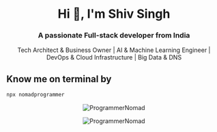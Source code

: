 <h1 align="center">Hi 👋, I'm Shiv Singh</h1>
<h3 align="center">A passionate Full-stack developer from India</h3>
<p align="center">Tech Architect & Business Owner | AI & Machine Learning Engineer | DevOps & Cloud Infrastructure | Big Data & DNS</p>

## Know me on terminal by

```bash
npx nomadprogrammer
```

<p align="center"> <img src="https://komarev.com/ghpvc/?username=ProgrammerNomad&label=Profile%20views&color=0e75b6&style=flat" alt="ProgrammerNomad" /> </p>

<p align="center"> <img src="https://github-profile-trophy.vercel.app/?username=ProgrammerNomad&theme=light" alt="ProgrammerNomad" /> </p>

